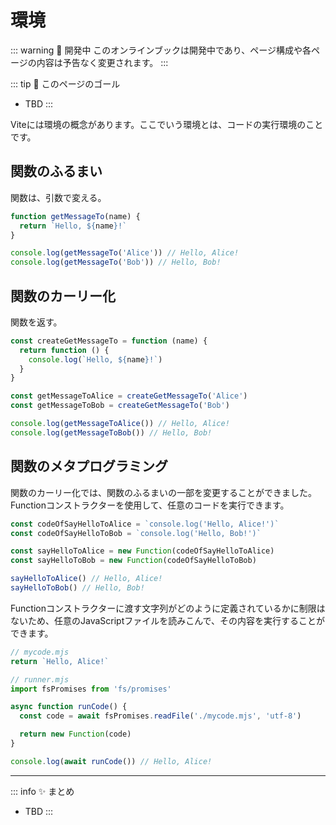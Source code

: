 # 環境

::: warning 🚧 開発中
このオンラインブックは開発中であり、ページ構成や各ページの内容は予告なく変更されます。
:::

::: tip 🎯 このページのゴール

- TBD
  :::

Viteには環境の概念があります。ここでいう環境とは、コードの実行環境のことです。

## 関数のふるまい

関数は、引数で変える。

```ts
function getMessageTo(name) {
  return `Hello, ${name}!`
}

console.log(getMessageTo('Alice')) // Hello, Alice!
console.log(getMessageTo('Bob')) // Hello, Bob!
```

## 関数のカーリー化

関数を返す。

```ts
const createGetMessageTo = function (name) {
  return function () {
    console.log(`Hello, ${name}!`)
  }
}

const getMessageToAlice = createGetMessageTo('Alice')
const getMessageToBob = createGetMessageTo('Bob')

console.log(getMessageToAlice()) // Hello, Alice!
console.log(getMessageToBob()) // Hello, Bob!
```

## 関数のメタプログラミング

関数のカーリー化では、関数のふるまいの一部を変更することができました。
Functionコンストラクターを使用して、任意のコードを実行できます。

```ts
const codeOfSayHelloToAlice = `console.log('Hello, Alice!')`
const codeOfSayHelloToBob = `console.log('Hello, Bob!')`

const sayHelloToAlice = new Function(codeOfSayHelloToAlice)
const sayHelloToBob = new Function(codeOfSayHelloToBob)

sayHelloToAlice() // Hello, Alice!
sayHelloToBob() // Hello, Bob!
```

Functionコンストラクターに渡す文字列がどのように定義されているかに制限はないため、任意のJavaScriptファイルを読みこんで、その内容を実行することができます。

```ts
// mycode.mjs
return `Hello, Alice!`
```

```ts
// runner.mjs
import fsPromises from 'fs/promises'

async function runCode() {
  const code = await fsPromises.readFile('./mycode.mjs', 'utf-8')

  return new Function(code)
}

console.log(await runCode()) // Hello, Alice!
```

---

::: info ✨ まとめ

- TBD
  :::
